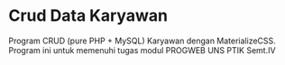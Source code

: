 # Crud Data Karyawan
 Program CRUD (pure PHP + MySQL) Karyawan dengan MaterializeCSS. Program ini untuk memenuhi tugas modul PROGWEB UNS PTIK Semt.IV 
